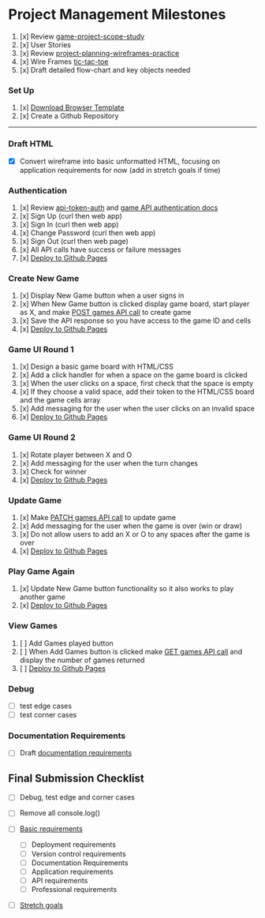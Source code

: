 # Project Management Milestones


1.  [x] Review [game-project-scope-study](https://git.generalassemb.ly/ga-wdi-boston/game-project-scope-study)
1.  [x] User Stories
1.  [x] Review [project-planning-wireframes-practice](https://git.generalassemb.ly/ga-wdi-boston/project-planning-wireframes-practice)
1.  [x] Wire Frames [tic-tac-toe](https://imgur.com/a/58ytysC)
1.  [x] Draft detailed flow-chart and key objects needed

### Set Up

1.  [x] [Download Browser Template](https://git.generalassemb.ly/ga-wdi-boston/browser-template)
1.  [x] Create a Github Repository
----

### Draft HTML
-[x] Convert wireframe into basic unformatted HTML, focusing on application requirements for now (add in stretch goals if time)

### Authentication

1. [x] Review [api-token-auth](https://git.generalassemb.ly/ga-wdi-boston/jquery-ajax-token-auth) and [game API authentication docs](https://git.generalassemb.ly/ga-wdi-boston/game-project-api/blob/master/docs/user.md)
1. [x] Sign Up (curl then web app)
1. [x] Sign In (curl then web app)
1. [x] Change Password (curl then web app)
1. [x] Sign Out (curl then web page)
1. [x] All API calls have success or failure messages
1.  [x] [Deploy to Github Pages](https://git.generalassemb.ly/ga-wdi-boston/gh-pages-deployment-guide)

### Create New Game

1. [x] Display New Game button when a user signs in
1. [x] When New Game button is clicked display game board, start player as X, and make [POST games API call](https://git.generalassemb.ly/ga-wdi-boston/game-project-api/blob/master/docs/game.md#create-post-games) to create game
1. [x] Save the API response so you have access to the game ID and cells
1.  [x] [Deploy to Github Pages](https://git.generalassemb.ly/ga-wdi-boston/gh-pages-deployment-guide)

### Game UI Round 1

1. [x] Design a basic game board with HTML/CSS
1. [x] Add a click handler for when a space on the game board is clicked
1. [x] When the user clicks on a space, first check that the space is empty
1. [x] If they choose a valid space, add their token to the HTML/CSS board and the game cells array
1. [x] Add messaging for the user when the user clicks on an invalid space
1.  [x] [Deploy to Github Pages](https://git.generalassemb.ly/ga-wdi-boston/gh-pages-deployment-guide)

### Game UI Round 2
1. [x] Rotate player between X and O
1. [x] Add messaging for the user when the turn changes
1. [x] Check for winner
1.  [x] [Deploy to Github Pages](https://git.generalassemb.ly/ga-wdi-boston/gh-pages-deployment-guide)

### Update Game
1. [x] Make [PATCH games API call](https://git.generalassemb.ly/ga-wdi-boston/game-project-api/blob/master/docs/game.md#update-patch-gamesid) to update game
1. [x] Add messaging for the user when the game is over (win or draw)
1. [x] Do not allow users to add an X or O to any spaces after the game is over
1.  [x] [Deploy to Github Pages](https://git.generalassemb.ly/ga-wdi-boston/gh-pages-deployment-guide)

### Play Game Again
1. [x] Update New Game button functionality so it also works to play another game
1.  [x] [Deploy to Github Pages](https://git.generalassemb.ly/ga-wdi-boston/gh-pages-deployment-guide)

### View Games

1. [ ] Add Games played button
1. [ ] When Add Games button is clicked make [GET games API call](https://git.generalassemb.ly/ga-wdi-boston/game-project-api/blob/master/docs/game.md#index-get-games) and display the number of games returned
1.  [ ] [Deploy to Github Pages](https://git.generalassemb.ly/ga-wdi-boston/gh-pages-deployment-guide)

### Debug
-[ ] test edge cases
-[ ] test corner cases

### Documentation Requirements
-[ ] Draft [documentation requirements](project-guidelines/requirements.md)

## Final Submission Checklist
-[ ] Debug, test edge and corner cases
-[ ] Remove all console.log()
-[ ] [Basic requirements](project-guidelines/requirements.md)
  -[ ] Deployment requirements
  -[ ] Version control requirements
  -[ ] Documentation Requirements
  -[ ] Application requirements
  -[ ] API requirements
  -[ ] Professional requirements
-[ ] [Stretch goals](project-guidelines/stretch_goals.md)

